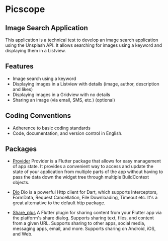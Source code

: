 # Picscope
## Image Search Application
This application is a technical test to develop an image search application using the Unsplash API. It allows searching for images using a keyword and displaying them in a Listview.

## Features
- Image search using a keyword
- Displaying images in a Listview with details (image, author, description and likes)
- Displaying images in a Gridview with no details
- Sharing an image (via email, SMS, etc.) (optional)

## Coding Conventions
- Adherence to basic coding standards
- Code, documentation, and version control in English.

## Packages
- [Provider](https://pub.dev/packages/provider)
Provider is a Flutter package that allows for easy management of app state. It provides a convenient way to access and update the state of your application from multiple parts of the app without having to pass the data down the widget tree through multiple BuildContext objects.

- [Dio](https://pub.dev/packages/dio)
Dio is a powerful Http client for Dart, which supports Interceptors, FormData, Request Cancellation, File Downloading, Timeout etc. It's a great alternative to the default http package.

- [Share_plus](https://pub.dev/packages/share_plus)
A Flutter plugin for sharing content from your Flutter app via the platform's share dialog. Supports sharing text, files, and content from a given URL. Supports sharing to other apps, social media, messaging apps, email, and more. Supports sharing on Android, iOS, and Web.
